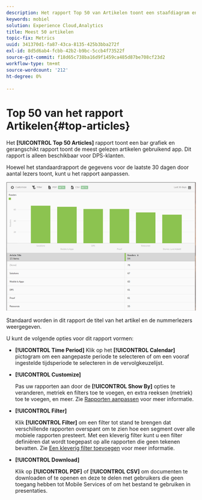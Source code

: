 ```yaml
---
description: Het rapport Top 50 van Artikelen toont een staafdiagram en gerangschikt rapport dat de meest gelezen artikelen toont die worden getoond gebruikend app. Dit rapport is alleen beschikbaar voor klanten van Digital Publishing Suites (DPS).
keywords: mobiel
solution: Experience Cloud,Analytics
title: Meest 50 artikelen
topic-fix: Metrics
uuid: 341370d1-fa87-43ca-8135-425b3bba272f
exl-id: 8d5d6ab4-fcbb-42b2-b9bc-5ccb4f73522f
source-git-commit: f18d65c738ba16d9f1459ca485d87be708cf23d2
workflow-type: tm+mt
source-wordcount: '212'
ht-degree: 0%

---
```


# Top 50 van het rapport Artikelen{#top-articles}

Het **[!UICONTROL Top 50 Articles]** rapport toont een bar grafiek en gerangschikt rapport toont de meest gelezen artikelen gebruikend app. Dit rapport is alleen beschikbaar voor DPS-klanten.

Hoewel het standaardrapport de gegevens voor de laatste 30 dagen door aantal lezers toont, kunt u het rapport aanpassen.

![](assets/dps_top_50.png)

Standaard worden in dit rapport de titel van het artikel en de nummerlezers weergegeven.

U kunt de volgende opties voor dit rapport vormen:

* **[!UICONTROL Time Period]**
Klik op het  **[!UICONTROL Calendar]** pictogram om een aangepaste periode te selecteren of om een vooraf ingestelde tijdsperiode te selecteren in de vervolgkeuzelijst.

* **[!UICONTROL Customize]**

   Pas uw rapporten aan door de **[!UICONTROL Show By]** opties te veranderen, metriek en filters toe te voegen, en extra reeksen (metriek) toe te voegen, en meer. Zie [Rapporten aanpassen](/help/using/usage/reports-customize/reports-customize.md) voor meer informatie.

* **[!UICONTROL Filter]**

   Klik **[!UICONTROL Filter]** om een filter tot stand te brengen dat verschillende rapporten overspant om te zien hoe een segment over alle mobiele rapporten presteert. Met een kleverig filter kunt u een filter definiëren dat wordt toegepast op alle rapporten die geen tekenen bevatten. Zie [Een kleverig filter toevoegen](/help/using/usage/reports-customize/t-sticky-filter.md) voor meer informatie.

* **[!UICONTROL Download]**

   Klik op **[!UICONTROL PDF]** of **[!UICONTROL CSV]** om documenten te downloaden of te openen en deze te delen met gebruikers die geen toegang hebben tot Mobile Services of om het bestand te gebruiken in presentaties.
